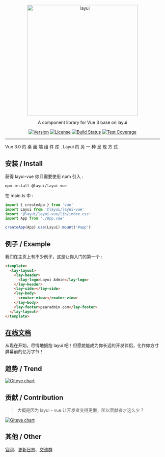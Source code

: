 <p align="center">
  <a href="http://layui-vue.pearadmin.com">
    <img src="https://sentsin.gitee.io/res/images/layui/layui.png" alt="layui" width="360">
  </a>
</p>

<p align="center">
  A component library for Vue 3 base on layui
</p>

<p align="center">  
  <a href="https://www.npmjs.com/package/@layui/layui-vue"><img src="https://img.shields.io/npm/v/@layui/layui-vue.svg?sanitize=true" alt="Version"></a>
  <a href="https://www.npmjs.com/package/layui"><img src="https://img.shields.io/npm/l/layui.svg?sanitize=true" alt="License"></a>
  <a href="https://travis-ci.org/sentsin/layui"><img alt="Build Status" src="https://img.shields.io/travis/sentsin/layui/master.svg"></a>
  <a href="https://coveralls.io/r/sentsin/layui?branch=master"><img alt="Test Coverage" src="https://img.shields.io/coveralls/sentsin/layui/master.svg"></a>
</p>

---

Vue 3.0 的 桌 面 端 组 件 库 , Layui 的 另 一 种 呈 现 方 式

## 安装 / Install

获得 layui-vue 你只需要使用 npm 引入 :

```
npm install @layui/layui-vue
```

在 main.ts 中 :

```js
import { createApp } from 'vue'
import Layui from '@layui/layui-vue'
import '@layui/layui-vue/lib/index.css'
import App from './App.vue'

createApp(App).use(Layui).mount('#app')
```

## 例子 / Example

我们在主页上有不少例子，这是让你入门的第一个 :

```html
<template>
  <lay-layout>
    <lay-header>
      <lay-logo>Layui Admin</lay-logo>
    </lay-header>
    <lay-side></lay-side>
    <lay-body>
      <router-view></router-view>
    </lay-body>
    <lay-footer>pearadmin.com</lay-footer>
  </lay-layout>
</template>
```
## [在线文档](http://layui-vue.pearadmin.com/)

从现在开始，尽情地拥抱 layui 吧！但愿她能成为你长远的开发伴侣，化作你方寸屏幕前的亿万字节！

## 趋势 / Trend

[![Giteye chart](https://chart.giteye.net/gitee/layui-vue/layui-vue/5ZQ67WWS.png)](https://giteye.net/chart/5ZQ67WWS)

## 贡献 / Contribution

> 大概是因为 layui - vue 让开发者变得更懒，所以贡献者才这么少？  

[![Giteye chart](https://chart.giteye.net/gitee/layui-vue/layui-vue/DBC9Z6HQ.png)](https://giteye.net/chart/DBC9Z6HQ)

## 其他 / Other

[官网](http://layui-vue.pearadmin.com/)、[更新日志](http://layui-vue.pearadmin.com/zh-CN/guide/changelog)、[交流群](https://jq.qq.com/?_wv=1027&k=ffiUQgnE)
